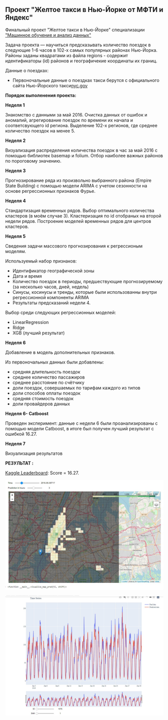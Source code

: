 ## Проект "Желтое такси в Нью-Йорке от МФТИ и Яндекс"
Финальный проект  "Желтое такси в Нью-Йорке" специализации  ["Машинное обучение и анализ данных"](https://www.coursera.org/specializations/machine-learning-data-analysis)


Задача проекта — научиться предсказывать количество поездок в следующие 1-6 часов в 102-х самых популярных районах Нью-Йорка. 
Районы заданы квадратами из файла regions - содержит идентификаторы (id) районов и географичекие координаты их границ.

Данные о поездках: 
* Первоночальные данные о поездках такси берутся с официального сайта Нью-Йорского такси[nyc.gov](https://www1.nyc.gov/site/tlc/about/tlc-trip-record-data.page)


**Порядок выполенения проекта:**

**Неделя 1**

Знакомство с данными за май 2016. Очистка данных от ошибок и аномалий, агрегирование поездок по времени их начала и соответсвующего id региона. Выделение 102-х регионов, где среднее количество поездок на менее 5.


**Неделя 2**

Визуализация распределения количества поездок в час за май 2016 с помощью библиотек basemap и folium. Отбор наиболее важных районов по пороговому значению.


**Неделя 3**

Прогнозирование ряда из произвольно выбранного района (Empire State Building) с помощью модели ARIMA с учетом сезонности на основе регрессионных признаков Фурье.


**Неделя 4**

Стандартизация временных рядов. Выбор оптимального количества кластеров (в моём случае 3). Кластеризация по id отобраных на второй недели рядов. Построение моделей временных рядов для центров кластеров.


**Неделя 5**

Сведения задачи массового прогнозирования к регрессионым моделям. 

Используемый набор признаков:
* Идентификатор географической зоны
* Дата и время
* Количество поездок в периоды, предшествующие прогнозируемому (за несколько часов, дней, недель)
* Синусы, косинусы и тренды, которые были использованны внутри регрессионной компоненты ARIMA 
* Результаты предсказаний недели 4.

Выбор среди следующих регрессионных моделей:
* LinearRegression
* Ridge
* XGB (лучший результат)

**Неделя 6**

Добавление в модель дополнительных признаков.

Из первоночальных данных были добавлены:
* средняя длительность поездок
* среднее количество пассажиров
* среднее расстояние по счётчику
* доли поездок, совершаемых по тарифам каждого из типов
* доли способов оплаты поездок
* средняя стоимость поездок
* доли провайдеров данных


**Неделя 6- Catboost**

Проведен эксперимент: данные с недели 6 были проанализированы с помощью модели Catboost, в итоге был получен лучший результат с ошибкой 16.27.

**Неделя 7**

Визуализация результатов


**РЕЗУЛЬТАТ :**

[Kaggle Leaderboard](https://www.kaggle.com/c/yellowtaxi/leaderboard): Score = 16.27.

![](https://github.com/avaits/Yandex-NY-taxi/blob/main/c6w7-1.jpg)

![](https://github.com/avaits/Yandex-NY-taxi/blob/main/c6w7-2.jpg) 

